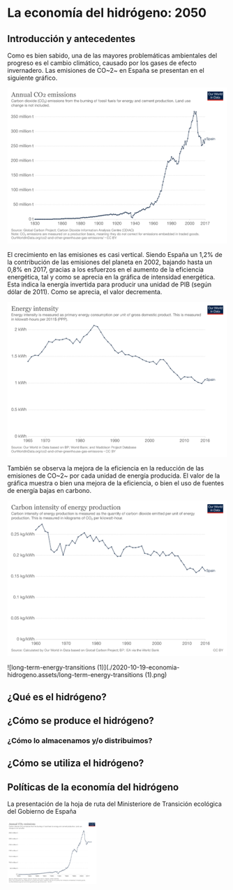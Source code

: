 # La economía del hidrógeno: 2050

## Introducción y antecedentes

Como es bien sabido, una de las mayores problemáticas ambientales del progreso es el cambio climático, causado por los gases de efecto invernadero. Las emisiones de CO~2~ en España se presentan en el siguiente gráfico. 

![Emisiones de CO2 de España](./2020-10-19-economia-hidrogeno.assets/annual-co2-emissions-per-country-3127907.png)

El crecimiento en las emisiones es casi vertical. Siendo España un 1,2% de la contribución de las emisiones del planeta en 2002, bajando hasta un 0,8% en 2017, gracias a los esfuerzos en el aumento de la eficiencia energética, tal y como se aprecia en la gráfica de intensidad energética. Esta indica la energía invertida para producir una unidad de PIB (según dólar de 2011). Como se aprecia, el valor decrementa. 

![Intensidad energética de España](./2020-10-19-economia-hidrogeno.assets/energy-intensity.png)

También se observa la mejora de la eficiencia en la reducción de las emisiones de CO~2~ por cada unidad de energía producida. El valor de la gráfica muestra o bien una mejora de la eficiencia, o bien el uso de fuentes de energía bajas en carbono.

![Emisiones de CO2 por unidad de energía producida](./2020-10-19-economia-hidrogeno.assets/co2-per-unit-energy.png)

![long-term-energy-transitions (1)](./2020-10-19-economia-hidrogeno.assets/long-term-energy-transitions (1).png)

## ¿Qué es el hidrógeno?

## ¿Cómo se produce el hidrógeno?

### ¿Cómo lo almacenamos y/o distribuimos? 

## ¿Cómo se utiliza el hidrógeno?

## Políticas de la economía del hidrógeno



La presentación de la hoja de ruta del Ministeriore de Transición ecológica del Gobierno de España

<img src="./2020-10-19-economia-hidrogeno.assets/annual-co2-emissions-per-country.png" alt="annual-co2-emissions-per-country" style="zoom:20%;" />